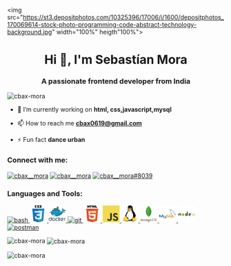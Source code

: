 <img src="https://st3.depositphotos.com/10325396/17006/i/1600/depositphotos_170069614-stock-photo-programming-code-abstract-technology-background.jpg" width="100%" heigth"100%">


<h1 align="center">Hi 👋, I'm Sebastían Mora</h1>
<h3 align="center">A passionate frontend developer from India</h3>

<p align="left"> <img src="https://komarev.com/ghpvc/?username=cbax-mora&label=Profile%20views&color=0e75b6&style=flat" alt="cbax-mora" /> </p>

- 🔭 I’m currently working on **html, css,javascript,mysql**

- 📫 How to reach me **cbax0619@gmail.com**

- ⚡ Fun fact **dance urban**

<h3 align="left">Connect with me:</h3>
<p align="left">
<a href="https://fb.com/cbax__mora" target="blank"><img align="center" src="https://raw.githubusercontent.com/rahuldkjain/github-profile-readme-generator/master/src/images/icons/Social/facebook.svg" alt="cbax__mora" height="30" width="40" /></a>
<a href="https://instagram.com/cbax__mora" target="blank"><img align="center" src="https://raw.githubusercontent.com/rahuldkjain/github-profile-readme-generator/master/src/images/icons/Social/instagram.svg" alt="cbax__mora" height="30" width="40" /></a>
<a href="https://discord.gg/cbax__mora#8039" target="blank"><img align="center" src="https://raw.githubusercontent.com/rahuldkjain/github-profile-readme-generator/master/src/images/icons/Social/discord.svg" alt="cbax__mora#8039" height="30" width="40" /></a>
</p>

<h3 align="left">Languages and Tools:</h3>
<p align="left"> <a href="https://www.gnu.org/software/bash/" target="_blank" rel="noreferrer"> <img src="https://www.vectorlogo.zone/logos/gnu_bash/gnu_bash-icon.svg" alt="bash" width="40" height="40"/> </a> <a href="https://www.w3schools.com/css/" target="_blank" rel="noreferrer"> <img src="https://raw.githubusercontent.com/devicons/devicon/master/icons/css3/css3-original-wordmark.svg" alt="css3" width="40" height="40"/> </a> <a href="https://www.docker.com/" target="_blank" rel="noreferrer"> <img src="https://raw.githubusercontent.com/devicons/devicon/master/icons/docker/docker-original-wordmark.svg" alt="docker" width="40" height="40"/> </a> <a href="https://git-scm.com/" target="_blank" rel="noreferrer"> <img src="https://www.vectorlogo.zone/logos/git-scm/git-scm-icon.svg" alt="git" width="40" height="40"/> </a> <a href="https://www.w3.org/html/" target="_blank" rel="noreferrer"> <img src="https://raw.githubusercontent.com/devicons/devicon/master/icons/html5/html5-original-wordmark.svg" alt="html5" width="40" height="40"/> </a> <a href="https://developer.mozilla.org/en-US/docs/Web/JavaScript" target="_blank" rel="noreferrer"> <img src="https://raw.githubusercontent.com/devicons/devicon/master/icons/javascript/javascript-original.svg" alt="javascript" width="40" height="40"/> </a> <a href="https://www.linux.org/" target="_blank" rel="noreferrer"> <img src="https://raw.githubusercontent.com/devicons/devicon/master/icons/linux/linux-original.svg" alt="linux" width="40" height="40"/> </a> <a href="https://www.mongodb.com/" target="_blank" rel="noreferrer"> <img src="https://raw.githubusercontent.com/devicons/devicon/master/icons/mongodb/mongodb-original-wordmark.svg" alt="mongodb" width="40" height="40"/> </a> <a href="https://www.mysql.com/" target="_blank" rel="noreferrer"> <img src="https://raw.githubusercontent.com/devicons/devicon/master/icons/mysql/mysql-original-wordmark.svg" alt="mysql" width="40" height="40"/> </a> <a href="https://nodejs.org" target="_blank" rel="noreferrer"> <img src="https://raw.githubusercontent.com/devicons/devicon/master/icons/nodejs/nodejs-original-wordmark.svg" alt="nodejs" width="40" height="40"/> </a> <a href="https://postman.com" target="_blank" rel="noreferrer"> <img src="https://www.vectorlogo.zone/logos/getpostman/getpostman-icon.svg" alt="postman" width="40" height="40"/> </a> </p>

<p><img align="left" src="https://github-readme-stats.vercel.app/api/top-langs?username=cbax-mora&show_icons=true&locale=en&layout=compact" alt="cbax-mora" /></p>

<p>&nbsp;<img align="center" src="https://github-readme-stats.vercel.app/api?username=cbax-mora&show_icons=true&locale=en" alt="cbax-mora" /></p>

<p><img align="center" src="https://github-readme-streak-stats.herokuapp.com/?user=cbax-mora&" alt="cbax-mora" /></p>

